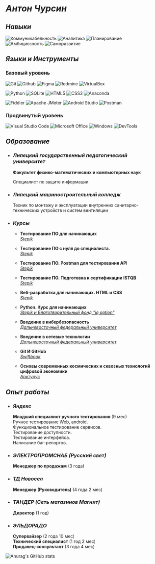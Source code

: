 # ***Антон Чурсин***

## ***Навыки***
![Коммуникабельность](https://img.shields.io/badge/Коммуникабельность-beige?style=for-the-badge)
![Аналитика](https://img.shields.io/badge/Аналитика-beige?style=for-the-badge)
![Планирование](https://img.shields.io/badge/Планирование-beige?style=for-the-badge)
![Амбициозность](https://img.shields.io/badge/Амбициозность-beige?style=for-the-badge)
![Саморазвитие](https://img.shields.io/badge/Саморазвитие-beige?style=for-the-badge)

## ***Языки и Инструменты***

### **Базовый уровень**

![Git](https://img.shields.io/badge/Git-F05032?style=for-the-badge&logo=git&logoColor=white)
![Github](https://img.shields.io/badge/Github-181717?style=for-the-badge&logo=github&logoColor=white)
![Figma](https://img.shields.io/badge/figma-F24E1E?style=for-the-badge&logo=figma&logoColor=black)
![Redmine](https://img.shields.io/badge/redmine-B32024?style=for-the-badge&logo=redmine&logoColor=white)
![VirtualBox](https://img.shields.io/badge/virtualbox-183A61?style=for-the-badge&logo=virtualbox&logoColor=white)

![Python](https://img.shields.io/badge/python-3776AB?style=for-the-badge&logo=python&logoColor=yellow)
![SQLite](https://img.shields.io/badge/sqlite-003B57?style=for-the-badge&logo=sqlite&logoColor=A6A9AA)
![HTML5](https://img.shields.io/badge/HTML5-E34F26?style=for-the-badge&logo=HTML5&logoColor=white)
![CSS3](https://img.shields.io/badge/css3-1572B6?style=for-the-badge&logo=css3&logoColor=white)
![Anaconda](https://img.shields.io/badge/anaconda-44A833?style=for-the-badge&logo=anaconda&logoColor=black)
<!--
![Selenium](https://img.shields.io/badge/selenium-43B02A?style=for-the-badge&logo=selenium&logoColor=black)

![Anaconda](https://img.shields.io/badge/anaconda-44A833?style=for-the-badge&logo=anaconda&logoColor=black)
-->
![Fiddler](https://img.shields.io/badge/fiddler-green?style=for-the-badge&logo=fiddler&logoColor=white)
![Apache JMeter](https://img.shields.io/badge/apache%20jmeter-D22128?style=for-the-badge&logo=apachejmeter&logoColor=white)
![Android Studio](https://img.shields.io/badge/android%20studio-0078D6?style=for-the-badge&logo=androidstudio&logoColor=green)
![Postman](https://img.shields.io/badge/postman-FF6C37?style=for-the-badge&logo=postman&logoColor=white)

### **Продвинутый уровень**

![Visual Studio Code](https://img.shields.io/badge/visual%20studio%20code-007ACC?style=for-the-badge&logo=visualstudiocode&logoColor=black)
![Microsoft Office](https://img.shields.io/badge/ms%20office-D83B01?style=for-the-badge&logo=microsoftoffice&logoColor=black)
![Windows](https://img.shields.io/badge/windows-3DDC84?style=for-the-badge&logo=windows&logoColor=black)
![DevTools](https://img.shields.io/badge/DevTools-4285F4?style=for-the-badge&logo=GoogleChrome&logoColor=black)

## ***Образование***

+ ### ***Липецкий государственный педагогический университет***

  **Факультет физико-математических и компьютерных наук**

  Специалист по защите информации

+ ### ***Липецкий машиностроительный колледж***

  Техник по монтажу и эксплуатации внутренних санитарно-технических устройств и систем вентиляции

+ ### ***Курсы***

  + **Тестирование ПО для начинающих**  
*[Stepik](../main/Certificates/Тестирование%20ПО%20для%20начинающих.jpg)*

  + **Тестирование ПО с нуля до специалиста.**  
*[Stepik](../main/Certificates/Тестирование%20ПО%20с%20нуля%20до%20специалиста.jpg)*

  + **Тестирование ПО. Postman для тестирования API**  
*[Stepik](../main/Certificates/Тестирование%20ПО.%20Postman%20для%20тестирования%20API.jpg)*

  + **Тестирование ПО. Подготовка к сертификации ISTQB**  
*[Stepik](../main/Certificates/Тестирование%20ПО.%20Подготовка%20к%20сертификации%20ISTQB.jpg)*

  + **Веб-разработка для начинающих. HTML и CSS**  
*[Stepik](../main/Certificates/Веб-разработка%20для%20начинающих.%20HTML%20и%20CSS.jpg)*

  + **Python. Курс для начинающих**  
*[Stepik и Благотворительный фонд "iq option"](../main/Certificates/Python.%20Курс%20для%20начинающих.jpg)*

  + **Введение в кибербезопасность**  
*[Дальневосточный федеральный университет](../main/Certificates/Введение%20в%20кибербезопасность.jpg)*

  + **Введение в сетевые технологии**  
*[Дальневосточный федеральный университет](../main/Certificates/Введение%20в%20сетевые%20технологии.jpg)*

  + **Git И GitHub**  
*[Swiftbook](../main/Certificates/Изучаем%20Git%20И%20GitHub.jpg)*

  + **Основы современных космических и сквозных технологий цифровой экономики**  
*[Арктурус](../main/Certificates/Основы%20современных%20космических%20и%20сквозных%20технологий%20цифровой%20экономики.jpg)*

## ***Опыт работы***

+ ### ***Яндекс***  

  **Младший специалист ручного тестирования**  (9 мес)  
  Ручное тестирование Web, android.  
  Функциональное тестирование сервисов.  
  Тестирование доступности.  
  Тестирование интерфейса.  
  Написание баг-репортов.  

+ ### ***ЭЛЕКТРОПРОМСНАБ (Русский свет)***  

  **Менеджер по продажам** (3 года)

+ ### ***ТД Новосел***

  **Менеджер (Руководитель)** (4 года 2 мес)

+ ### ***ТАНДЕР (Сеть магазинов Магнит)***  

  **Директор** (1 год)

+ ### ***ЭЛЬДОРАДО***  

  **Супервайзер** (2 года 10 мес)  
  **Технический специалист** (1 год 2 мес)  
  **Продавец-консультант** (3 года 4 мес)

![Anurag's GitHub stats](https://github-readme-stats.vercel.app/api?username=N7KA&count_private=true&show_icons=true&theme=white&locale=ru&custom_title=Антон%20Чурсин.%20Статистика%20GitHub)
